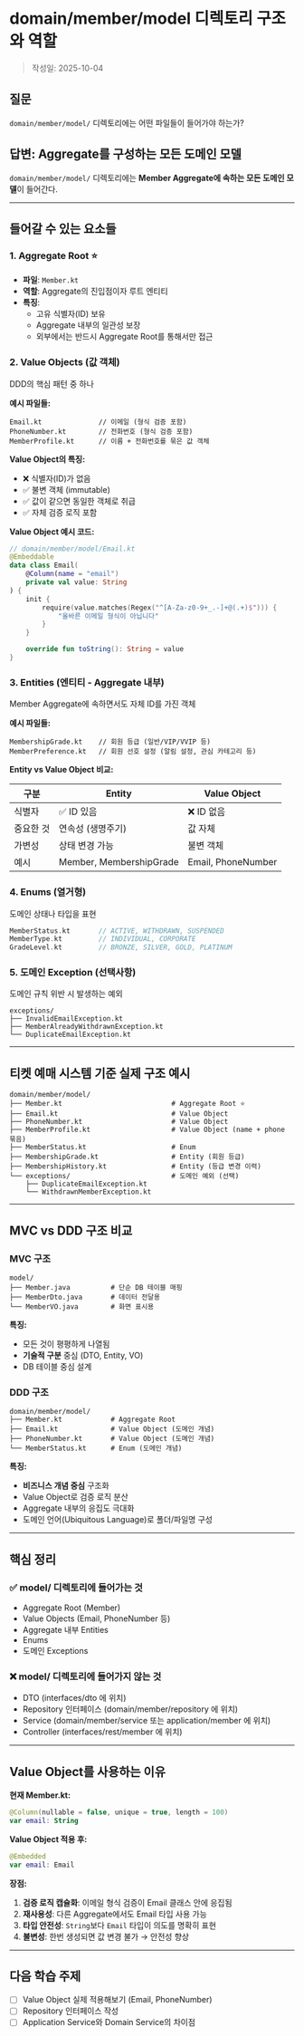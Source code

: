# domain/member/model 디렉토리 구조와 역할

> 작성일: 2025-10-04

## 질문
`domain/member/model/` 디렉토리에는 어떤 파일들이 들어가야 하는가?

## 답변: Aggregate를 구성하는 모든 도메인 모델

`domain/member/model/` 디렉토리에는 **Member Aggregate에 속하는 모든 도메인 모델**이 들어간다.

---

## 들어갈 수 있는 요소들

### 1. Aggregate Root ⭐
- **파일**: `Member.kt`
- **역할**: Aggregate의 진입점이자 루트 엔티티
- **특징**:
  - 고유 식별자(ID) 보유
  - Aggregate 내부의 일관성 보장
  - 외부에서는 반드시 Aggregate Root를 통해서만 접근

### 2. Value Objects (값 객체)
DDD의 핵심 패턴 중 하나

**예시 파일들:**
```
Email.kt              // 이메일 (형식 검증 포함)
PhoneNumber.kt        // 전화번호 (형식 검증 포함)
MemberProfile.kt      // 이름 + 전화번호를 묶은 값 객체
```

**Value Object의 특징:**
- ❌ 식별자(ID)가 없음
- ✅ 불변 객체 (immutable)
- ✅ 값이 같으면 동일한 객체로 취급
- ✅ 자체 검증 로직 포함

**Value Object 예시 코드:**
```kotlin
// domain/member/model/Email.kt
@Embeddable
data class Email(
    @Column(name = "email")
    private val value: String
) {
    init {
        require(value.matches(Regex("^[A-Za-z0-9+_.-]+@(.+)$"))) {
            "올바른 이메일 형식이 아닙니다"
        }
    }

    override fun toString(): String = value
}
```

### 3. Entities (엔티티 - Aggregate 내부)
Member Aggregate에 속하면서도 자체 ID를 가진 객체

**예시 파일들:**
```
MembershipGrade.kt    // 회원 등급 (일반/VIP/VVIP 등)
MemberPreference.kt   // 회원 선호 설정 (알림 설정, 관심 카테고리 등)
```

**Entity vs Value Object 비교:**

| 구분 | Entity | Value Object |
|------|--------|--------------|
| 식별자 | ✅ ID 있음 | ❌ ID 없음 |
| 중요한 것 | 연속성 (생명주기) | 값 자체 |
| 가변성 | 상태 변경 가능 | 불변 객체 |
| 예시 | Member, MembershipGrade | Email, PhoneNumber |

### 4. Enums (열거형)
도메인 상태나 타입을 표현

```kotlin
MemberStatus.kt       // ACTIVE, WITHDRAWN, SUSPENDED
MemberType.kt         // INDIVIDUAL, CORPORATE
GradeLevel.kt         // BRONZE, SILVER, GOLD, PLATINUM
```

### 5. 도메인 Exception (선택사항)
도메인 규칙 위반 시 발생하는 예외

```
exceptions/
├── InvalidEmailException.kt
├── MemberAlreadyWithdrawnException.kt
└── DuplicateEmailException.kt
```

---

## 티켓 예매 시스템 기준 실제 구조 예시

```
domain/member/model/
├── Member.kt                           # Aggregate Root ⭐
├── Email.kt                            # Value Object
├── PhoneNumber.kt                      # Value Object
├── MemberProfile.kt                    # Value Object (name + phone 묶음)
├── MemberStatus.kt                     # Enum
├── MembershipGrade.kt                  # Entity (회원 등급)
├── MembershipHistory.kt                # Entity (등급 변경 이력)
└── exceptions/                         # 도메인 예외 (선택)
    ├── DuplicateEmailException.kt
    └── WithdrawnMemberException.kt
```

---

## MVC vs DDD 구조 비교

### MVC 구조
```
model/
├── Member.java          # 단순 DB 테이블 매핑
├── MemberDto.java       # 데이터 전달용
└── MemberVO.java        # 화면 표시용
```

**특징:**
- 모든 것이 평평하게 나열됨
- **기술적 구분** 중심 (DTO, Entity, VO)
- DB 테이블 중심 설계

### DDD 구조
```
domain/member/model/
├── Member.kt            # Aggregate Root
├── Email.kt             # Value Object (도메인 개념)
├── PhoneNumber.kt       # Value Object (도메인 개념)
└── MemberStatus.kt      # Enum (도메인 개념)
```

**특징:**
- **비즈니스 개념 중심** 구조화
- Value Object로 검증 로직 분산
- Aggregate 내부의 응집도 극대화
- 도메인 언어(Ubiquitous Language)로 폴더/파일명 구성

---

## 핵심 정리

### ✅ model/ 디렉토리에 들어가는 것
- Aggregate Root (Member)
- Value Objects (Email, PhoneNumber 등)
- Aggregate 내부 Entities
- Enums
- 도메인 Exceptions

### ❌ model/ 디렉토리에 들어가지 않는 것
- DTO (interfaces/dto 에 위치)
- Repository 인터페이스 (domain/member/repository 에 위치)
- Service (domain/member/service 또는 application/member 에 위치)
- Controller (interfaces/rest/member 에 위치)

---

## Value Object를 사용하는 이유

**현재 Member.kt:**
```kotlin
@Column(nullable = false, unique = true, length = 100)
var email: String
```

**Value Object 적용 후:**
```kotlin
@Embedded
var email: Email
```

**장점:**
1. **검증 로직 캡슐화**: 이메일 형식 검증이 Email 클래스 안에 응집됨
2. **재사용성**: 다른 Aggregate에서도 Email 타입 사용 가능
3. **타입 안전성**: `String`보다 `Email` 타입이 의도를 명확히 표현
4. **불변성**: 한번 생성되면 값 변경 불가 → 안전성 향상

---

## 다음 학습 주제
- [ ] Value Object 실제 적용해보기 (Email, PhoneNumber)
- [ ] Repository 인터페이스 작성
- [ ] Application Service와 Domain Service의 차이점

